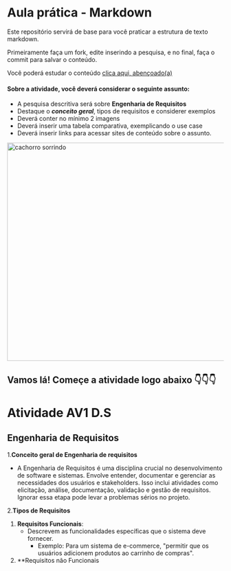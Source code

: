 # Aula prática - Markdown

Este repositório servirá de base para você praticar a estrutura de texto markdown. 

Primeiramente faça um fork, edite inserindo a pesquisa, e no final, faça o commit para salvar o conteúdo.

Você poderá estudar o conteúdo [clica aqui, abençoado(a)](https://docs.pipz.com/central-de-ajuda/learning-center/guia-basico-de-markdown#open)

#### Sobre a atividade, você deverá considerar o seguinte assunto:

- A pesquisa descritiva será sobre **Engenharia de Requisitos**
- Destaque o **_conceito geral_**, tipos de requisitos e considerer exemplos
- Deverá conter no mínimo 2 imagens
- Deverá inserir uma tabela comparativa, exemplicando o use case
- Deverá inserir links para acessar sites de conteúdo sobre o assunto.

<img src="https://www.patasdacasa.com.br/sites/default/files/styles/webp/public/noticias/2022/02/E-possivel-ver-um-cachorro-sorrindo-descubra-e-saiba-como-identificar.jpg.webp?itok=UYmPTLUx" alt="cachorro sorrindo" width="508px">


## Vamos lá! Começe a atividade logo abaixo 👇👇👇

# Atividade AV1 D.S

## **Engenharia de Requisitos**

1.**Conceito geral de Engenharia de requisitos**
 * A Engenharia de Requisitos é uma disciplina crucial no desenvolvimento de software e sistemas. Envolve entender, documentar e gerenciar as necessidades dos usuários e stakeholders. Isso inclui atividades como elicitação, análise, documentação, validação e gestão de 
   requisitos. Ignorar essa etapa pode levar a problemas sérios no projeto.

2.**Tipos de Requisitos**
 1. **Requisitos Funcionais**:
    * Descrevem as funcionalidades específicas que o sistema deve fornecer.
      * Exemplo: Para um sistema de e-commerce, "permitir que os usuários adicionem produtos ao carrinho de compras".
 2. **Requisitos não Funcionais
